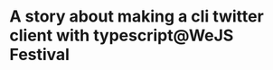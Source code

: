 <!-- classes: title -->

# A story about making a cli twitter client with typescript@WeJS Festival

<!-- note
 -->
